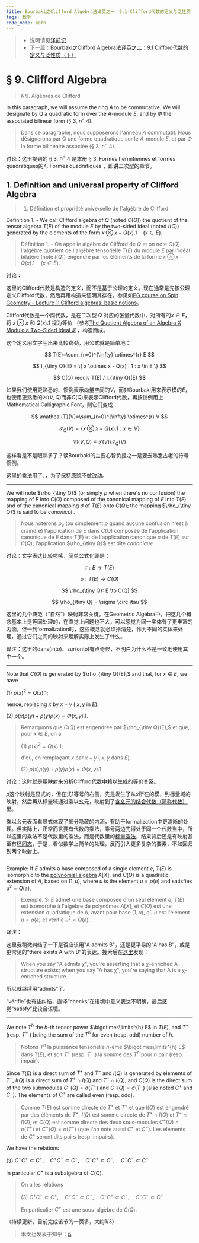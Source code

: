 ```yaml
---
title: Bourbaki之Clifford Algebra法译英之一：9.1 Clifford代数的定义与泛性质（上）
tags: 数学
code_mode: math
---
```


> * 说明请见[译前记](https://zhuanlan.zhihu.com/p/212963574)
> * 下一篇：[Bourbaki之Clifford Algebra法译英之二：9.1 Clifford代数的定义与泛性质（下）](https://utensil.github.io/tech/2020/09/12/19-45-bourbaki-clifford-algebra-0901b.html)

# § 9. Clifford Algebra

> § 9. Algèbres de Clifford

In this paragraph, we will assume the ring $A$ to be commutative. We will designate by Q a quadratic form over the $A$-module $E$, and by $\Phi$ the associated bilinear form (§ 3, $n^{\circ}$ 4).

> Dans ce paragraphe, nous supposerons l'anneau $A$ commutatif. Nous désignerons par Q une forme quadratique sur le $A$-module $E$, et par $\Phi$ la forme bilinéaire associée (§ 3, $n^{\circ}$ 4).

讨论：这里提到的 § 3, $n^{\circ}$ 4 是本册 § 3. Formes hermitiennes et formes quadratiques的4. Formes quadratiques ，即讲二次型的章节。

## 1. Definition and universal property of Clifford Algebra

> 1. Définition et propriété universelle de l'algèbre de Clifford.

Definition 1. - We call Clifford algebra of $Q$ (noted $C(Q)$) the quotient of the tensor algebra $T(E)$ of the module $E$ by the two-sided ideal (noted $I(Q)$) generated by the elements of the form $x \otimes x - Q(x) . 1 \quad (x \in E)$.

> Définition 1. - On appelle algèbre de Clifford de $Q$ et on note $C(Q)$ l'algèbre quotient de l'algèbre tensorielle $T(E)$ du module $E$ par l'idéal bilatère (noté $I(Q)$) engendré par les éléments de la forme $x \otimes x - Q(x) . 1 \quad (x \in E)$.

讨论：

这里的Clifford代数是构造的定义，而不是基于公理的定义。现在通常是先按公理定义Clifford代数，然后再用构造来证明其存在。参见如[PG course on Spin Geometry - Lecture 1: Clifford algebras: basic notions](https://empg.maths.ed.ac.uk/Activities/Spin/Lecture1.pdf)。

Clifford代数是一个商代数，是在二次型 $Q$ 对应的张量代数中，对所有的$x \in E$，将 $x \otimes x$ 和 $Q(x) . 1$ 视为等价 （参考[The Quotient Algebra of an Algebra X Modulo a Two-Sided Ideal J](http://mathonline.wikidot.com/the-quotient-algebra-of-an-algebra-x-modulo-a-two-sided-idea)），构造而成。

这个定义用文字写出来比较费劲，用公式就是简单地：

$$ T(E)=\sum_{r=0}^{\infty} \otimes^{r} E $$

$$ I_{\tiny Q}(E) = \{ x \otimes x - Q(x) . 1 : x \in E \} $$

$$ C(Q) \equiv T(E) / I_{\tiny Q}(E) $$

如果我们使用更熟悉的、惯例表示向量空间的$V$，而非Bourbaki用来表示模的$E$，也使用更熟悉的$\mathcal{C} l(V, Q)$而非$C(Q)$来表示Clifford代数，再按惯例用上Mathematical Calligraphic Font，则它们变成：

$$ \mathcal{T}(V)=\sum_{r=0}^{\infty} \otimes^{r} V $$

$$ \mathcal{I}_{Q}(V) = \{ x \otimes x - Q(x) . 1 : x \in V \} $$

$$ \mathcal{C} l(V, Q) \equiv \mathcal{T}(V) / \mathcal{I}_{Q}(V) $$

这样看是不是眼熟多了？读Bourbaki的主要心智负担之一是要去熟悉古老的符号惯例。

这里的乘法用了`.`，为了保持原貌不做改动。

***

We will note $\rho_{\tiny Q}$ (or simply $\rho$ when there's no confusion) the mapping of $E$ into $C(Q)$ composed of the canonical mapping of $E$ into $T(E)$ and of the canonical mapping $\sigma$ of $T(E)$ onto $C(Q)$; the mapping $\rho_{\tiny Q}$ is said to be _canonical_ .

> Nous noterons $\rho_{e}$ (ou simplement $\rho$ quand aucune confusion n'est à craindre) l'application de E dans $C(Q)$ composée de l'application canonique de $E$ dans $T(E)$ et de l'application canonique $\sigma$ de $T(E)$ sur $C(Q)$; l'application $\rho_{\tiny Q}$ est dite _canonique_ .

讨论：文字表达比较啰嗦，简单公式化即是：

$$ \tau :  E \to T(E) $$

$$ \sigma:  T(E) \to C(Q) $$

$$ \rho_{\tiny Q}:  E \to C(Q) $$

$$ \rho_{\tiny Q} = \sigma \circ \tau $$

这里的几个典范（“自然”）映射非常关键。在Geometric Algebra中，把这几个概念基本上是等同处理的，在直觉上问题也不大，可以感觉为同一实体有了更丰富的内涵。但一到formalization时，这些概念就必须拎清楚，作为不同的实体来处理，通过它们之间的映射来理解实际上发生了什么。

译注：这里的dans(into)、sur(onto)有点奇怪，不明白为什么不是一致地使用其中一个。

***

Note that $C(Q)$ is generated by $\rho_{\tiny Q}(E),$ and that, for $x \in E,$ we have

(1) $\rho(x)^{2}=Q(x) . 1$;

hence, replacing $x$ by $x+y$ ( $x, y$ in $E$):

(2) $\rho(x) \rho(y)+\rho(y) \rho(x)=\Phi(x, y) . 1$.

> Remarquons que $C(Q)$ est engendrée par $\rho_{\tiny Q}(E),$ et que, pour $x \in E,$ on a
>
> (1) $\rho(x)^{2}=Q(x) . 1$;
>
> d'où, en remplaçant $x$ par $x+y$ ( $x, y$ dans $E$).
>
> (2) $\rho(x) \rho(y)+\rho(y) \rho(x)=\Phi(x, y) . 1$

讨论：这时就是用映射来分析Clifford代数中赖以生成的等价关系。

$\rho$这个映射是显式的，但在式1等号的右侧，先是发生了从$x$所在的模，到标量域的映射，然后再从标量域通过乘以幺元，映射到了[含幺元的结合代数（简称代数）](https://en.wikipedia.org/wiki/Associative_algebra)里。

乘以幺元表面看显式体现了部分隐藏的内涵，有助于formalization中更清晰的处理。但实际上，正常而言要有代数的乘法，乘号两边先得处于同一个代数当中，所以这里的乘法不是代数里的乘法，而是代数里的[标量乘法](https://en.wikipedia.org/wiki/Scalar_multiplication)，结果背后还是有映射甚至有[环同态](https://en.wikipedia.org/wiki/Ring_homomorphism)，于是，看似数学上简单的处理，反而引入更多复杂的要素，不如回归到两个映射上。

***

Example: If $E$ admits a base composed of a single element $e$, $T(E)$ is isomorphic to the [polynomial algebra](https://en.wikipedia.org/wiki/Polynomial_ring) $A[X]$, and $C(Q)$ is a quadratic extension of $A$, based on $(1, u)$, where $u$ is the element $u=\rho(e)$ and satisfies $u^{2}=Q(e)$.

> Exemple. Si $E$ admet une base composée d'un seul élément $e$, $T(E)$ est isomorphe à l'algèbre de polynômes $A[X],$ et $C(Q)$ est une extension quadratique de A, ayant pour base $(1, u)$, où $u$ est l'élément $u=\rho(e)$ et vérifie $u^{2}=Q(e)$.

译注：

这里我稍微纠结了一下是否应该用"A admits B"，还是更平易的“A has B”，或是更常见的“there exists A with B”的表达。搜索后在[这里](https://www.reddit.com/r/math/comments/19e89s/what_does_admits_mean_and_how_is_it_different/)发现：

> When you say "A admits χ", you're asserting that a χ-enriched A-structure exists; when you say "A has χ", you're saying that A is a χ-enriched structure.

所以就继续用“admits”了。

“vérifie”也有些纠结，直译“checks”在语境中意义表达不明确，最后感觉“satisfy”比较合语境。

***

We note $T^{h}$ the $h$-th tensor power $\bigotimes\limits^{h} E$ in $T(E)$, and $T^{+}$ (resp. $T^{-}$ ) being the sum of the $T^{h}$ for even (resp. odd) number of $h$.

> Notons $T^{h}$ la puissance tensorielle $h$-ème $\bigotimes\limits^{h} E$ dans $T(E),$ et soit $T^{+}$ (resp. $T^{-}$ ) la somme des $T^{h}$ pour $h$ pair (resp. impair).

Since $T(E)$ is a direct sum of $T^{+}$ and $T^{-}$ and $I(Q)$ is generated by elements of $T^{+}$, $I(Q)$ is a direct sum of $T^{+} \cap I(Q)$ and $T^{-} \cap I(Q)$, and $C(Q)$ is the direct sum of the two submodules $C^{+}(Q)=\sigma\left(T^{+}\right)$ and $C^{- }(Q)=\sigma\left(T^{-}\right)$ (also noted $C^{+}$ and $\left. C^{-}\right)$. The elements of $C^{+}$ are called even (resp. odd).

> Comme $T(E)$ est somme directe de $T^{+}$ et $T^{-}$ et que $I(Q)$ est engendré par des éléments de $T^{+}$, $I(Q)$ est somme directe de $T^{+} \cap I(Q)$ et $T^{-} \cap I(Q)$, et $C(Q)$ est somme directe des deux sous-modules $C^{+}(Q)=\sigma\left(T^{+}\right)$ et $C^{-}(Q)=\sigma\left(T^{-}\right)$ (que l'on note aussi $C^{+}$ et $\left.C^{-}\right) .$ Les éléments de $C^{+}$ seront dits pairs (resp. impairs).

We have the relations

(3) $C^{+} C^{+} \subset C^{+}, \quad C^{+} C^{-} \subset C^{-}, \quad C^{-} C^{+} \subset C^{-}, \quad C^{-} C^{-} \subset C^{+}$

In particular $C^{+}$ is a subalgebra of $C(Q)$.

> On a les relations
>
> (3) $C^{+} C^{+} \subset C^{+}, \quad C^{+} C^{-} \subset C^{-}, \quad C^{-} C^{+} \subset C^{-}, \quad C^{-} C^{-} \subset C^{+}$
>
> En particulier $C^{+}$ est une sous-algèbre de $C(Q)$.

（持续更新，目前完成该节的一页多，大约1/3）

> 本文也发表于知乎：[&#x29c9;](https://zhuanlan.zhihu.com/p/212965494)